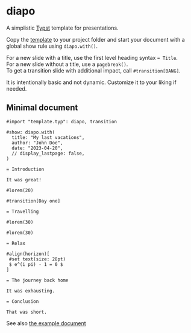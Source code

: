 # diapo

A simplistic [Typst](https://typst.app) template for presentations.

Copy the [template](template.typ) to your project folder and start your document with a global show rule using `diapo.with()`.

For a new slide with a title, use the first level heading syntax `= Title`. \
For a new slide without a title, use a `pagebreak()`. \
To get a transition slide with additional impact, call `#transition[BANG]`.

It is intentionally basic and not dynamic.
Customize it to your liking if needed.

## Minimal document

```typst
#import "template.typ": diapo, transition

#show: diapo.with(
  title: "My last vacations",
  author: "John Doe",
  date: "2023-04-20",
  // display_lastpage: false,
)

= Introduction

It was great!

#lorem(20)

#transition[Day one]

= Travelling

#lorem(30)

#lorem(30)

= Relax

#align(horizon)[
 #set text(size: 28pt)
 $ e^(i pi) - 1 = 0 $
]

= The journey back home

It was exhausting.

= Conclusion

That was short.
```

See also [the example document](example.pdf)
